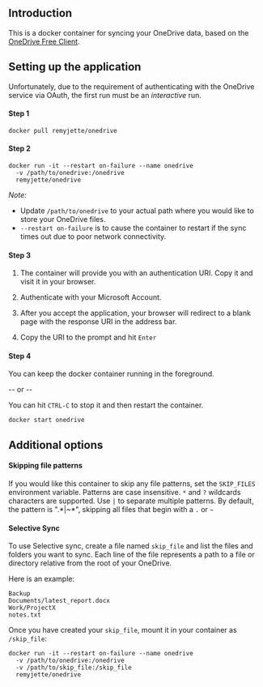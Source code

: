 ## Introduction

This is a docker container for syncing your OneDrive data, based on the
[OneDrive Free Client](https://github.com/skilion/onedrive).


## Setting up the application

Unfortunately, due to the requirement of authenticating with the OneDrive
service via OAuth, the first run must be an *interactive* run.

#### Step 1

```shell
docker pull remyjette/onedrive
```

#### Step 2

```shell
docker run -it --restart on-failure --name onedrive
  -v /path/to/onedrive:/onedrive
  remyjette/onedrive
```

*Note:*

* Update `/path/to/onedrive` to your actual path where you would like to store your OneDrive files.
* `--restart on-failure` is to cause the container to restart if the sync times out due to poor network connectivity.

#### Step 3

1. The container will provide you with an authentication URI. Copy it and visit it in your browser.

2. Authenticate with your Microsoft Account.

3. After you accept the application, your browser will redirect to a blank page with the response URI in the address bar.

4. Copy the URI to the prompt and hit `Enter`

#### Step 4

You can keep the docker container running in the foreground.

-- or --

You can hit `CTRL-C` to stop it and then restart the container.

```shell
docker start onedrive
```

## Additional options

#### Skipping file patterns

If you would like this container to skip any file patterns, set the
`SKIP_FILES` environment variable. Patterns are case insensitive. `*` and `?`
wildcards characters are supported. Use `|` to separate multiple patterns.
By default, the pattern is ".\*|~\*", skipping all files that begin with a
`.` or `~`

#### Selective Sync

To use Selective sync, create a file named `skip_file` and list the files
and folders you want to sync. Each line of the file represents a path to a
file or directory relative from the root of your OneDrive.

Here is an example:
```
Backup
Documents/latest_report.docx
Work/ProjectX
notes.txt
```

Once you have created your `skip_file`, mount it in your container as `/skip_file`:

```shell
docker run -it --restart on-failure --name onedrive
  -v /path/to/onedrive:/onedrive
  -v /path/to/skip_file:/skip_file
  remyjette/onedrive
```
